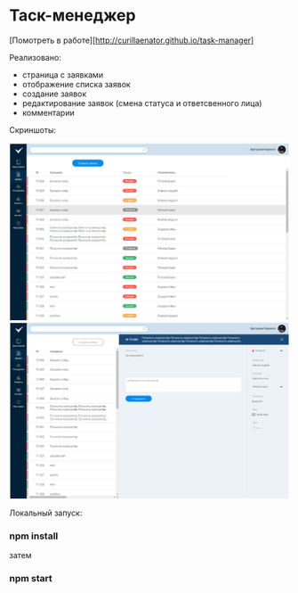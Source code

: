 # Таск-менеджер

[Помотреть в работе][http://curillaenator.github.io/task-manager]

Реализовано:
- страница с заявками
- отображение списка заявок
- создание заявок
- редактирование заявок (смена статуса и ответсвенного лица)
- комментарии

Скриншоты:

<p align="center">
  <img src="/screens/image1.jpg">
  <img src="/screens/image2.jpg">
</p>

Локальный запуск:
### npm install
затем
### npm start

